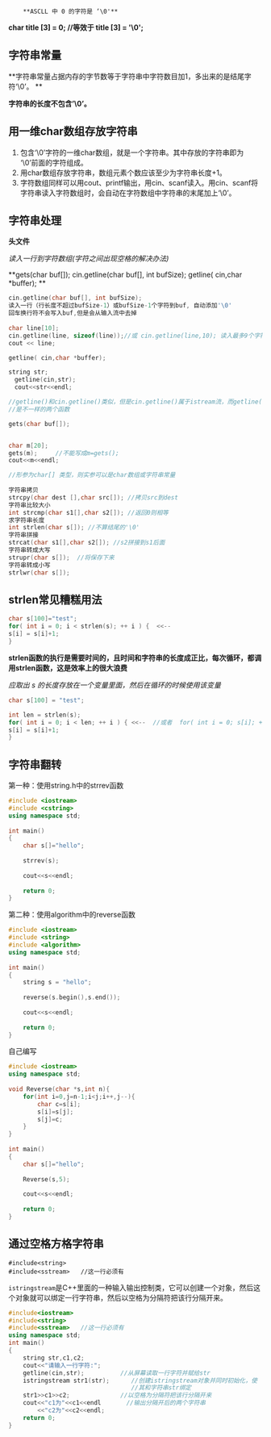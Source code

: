 		**ASCLL 中 0 的字符是 ‘\0'**

**char title [3] = 0;  //等效于 title [3] = '\0';**

## 字符串常量

**字符串常量占据内存的字节数等于字符串中字符数目加1，多出来的是结尾字符‘\0’。 **

**字符串的长度不包含’\0’。**



## 用一维char数组存放字符串

1. 包含‘\0’字符的一维char数组，就是一个字符串。其中存放的字符串即为 ‘\0’前面的字符组成。
2. 用char数组存放字符串，数组元素个数应该至少为字符串长度+1。
3. 字符数组同样可以用cout、printf输出，用cin、scanf读入。用cin、scanf将字符串读入字符数组时，会自动在字符数组中字符串的末尾加上‘\0’。



## 字符串处理

**头文件<cstring>**

*读入一行到字符数组(字符之间出现空格的解决办法)*

**gets(char buf[]);    cin.getline(char buf[], int bufSize);  getline( cin,char *buffer); **



```c++
cin.getline(char buf[], int bufSize); 
读入一行（行长度不超过bufSize-1）或bufSize-1个字符到buf, 自动添加'\0'
回车换行符不会写入buf,但是会从输入流中去掉
    
char line[10];
cin.getline(line, sizeof(line));//或 cin.getline(line,10); 读入最多9个字符到 line
cout << line;    
```

```c++
getline( cin,char *buffer);

string str;
　getline(cin,str);
　cout<<str<<endl;

//getline()和cin.getline()类似，但是cin.getline()属于istream流，而getline()属于string流
//是不一样的两个函数

```

```c++
gets(char buf[]);


char m[20];
gets(m);     //不能写成m=gets();
cout<<m<<endl;
```





```c++
//形参为char[] 类型，则实参可以是char数组或字符串常量
  
字符串拷贝
strcpy(char dest [],char src[]); //拷贝src到dest
字符串比较大小
int strcmp(char s1[],char s2[]); //返回0则相等
求字符串长度
int strlen(char s[]); //不算结尾的'\0'
字符串拼接
strcat(char s1[],char s2[]); //s2拼接到s1后面
字符串转成大写
strupr(char s[]);  //将保存下来
字符串转成小写
strlwr(char s[]);
```



## strlen常见糟糕用法

```c++
char s[100]="test";
for( int i = 0; i < strlen(s); ++ i ) {  <<--
s[i] = s[i]+1; 
}
```

**strlen函数的执行是需要时间的，且时间和字符串的长度成正比，每次循环，都调用strlen函数，这是效率上的很大浪费**

*应取出 s 的长度存放在一个变量里面，然后在循环的时候使用该变量*

```c
char s[100] = "test";

int len = strlen(s);
for( int i = 0; i < len; ++ i ) { <<--  //或者  for( int i = 0; s[i]; ++ i )
s[i] = s[i]+1; 
}
```









## 字符串翻转



第一种：使用string.h中的strrev函数



```cpp
#include <iostream>
#include <cstring>
using namespace std;
 
int main()
{
    char s[]="hello";
 
    strrev(s);
 
    cout<<s<<endl;
 
    return 0;
}
```



第二种：使用algorithm中的reverse函数

```c++
#include <iostream>
#include <string>
#include <algorithm>
using namespace std;
 
int main()
{
    string s = "hello";
 
    reverse(s.begin(),s.end());
 
    cout<<s<<endl;
 
    return 0;
}
```



自己编写



```cpp
#include <iostream>
using namespace std;
 
void Reverse(char *s,int n){
    for(int i=0,j=n-1;i<j;i++,j--){
        char c=s[i];
        s[i]=s[j];
        s[j]=c;
    }
}
 
int main()
{
    char s[]="hello";
 
    Reverse(s,5);
 
    cout<<s<<endl;
 
    return 0;
}
```









## 通过空格方格字符串

```#include<iostream>
#include<string>
#include<sstream>   //这一行必须有
```

`istringstream`是C++里面的一种输入输出控制类，它可以创建一个对象，然后这个对象就可以绑定一行字符串，然后以空格为分隔符把该行分隔开来。

```c++
#include<iostream>
#include<string>
#include<sstream>   //这一行必须有
using namespace std;
int main()
{    
    string str,c1,c2;
    cout<<"请输入一行字符:";
    getline(cin,str);          //从屏幕读取一行字符并赋给str
    istringstream str1(str);      //创建istringstream对象并同时初始化，使
                                  //其和字符串str绑定
    str1>>c1>>c2;              //以空格为分隔符把该行分隔开来
    cout<<"c1为"<<c1<<endl       //输出分隔开后的两个字符串
        <<"c2为"<<c2<<endl;
    return 0;
}
```



